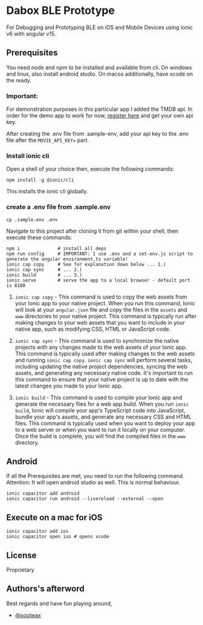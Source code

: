 
# Dabox BLE Prototype

For Debugging and Prototyping BLE on iOS and Mobile Devices using ionic v6 with angular v15.

## Prerequisites

You need node and npm to be installed and available from cli. On windows and linux, also install android studio.
On macos additionally, have xcode on the ready.


### Important:

For demonstration purposes in this particular app I added the TMDB api.
In order for the demo app to work for now, [register here](https://www.themoviedb.org/signup) and get your own api key.

After creating the .env file from .sample-env, add your api key to the .env file after the `MOVIE_API_KEY=` part.

### Install ionic cli

Open a shell of your choice then, execute the following commands:

```shell
npm install -g @ionic/cli
```

This installs the ionic cli globally.

### create a .env file from .sample.env

```shell
cp .sample.env .env
```


Navigate to this project after cloning it from git within your shell, then execute these commands:


```shell
npm i              # install all deps
npm run config     # IMPORTANT: I use .env and a set-env.js script to generate the angular environment.ts variable!
ionic cap copy     # See for explanation down below ... 1.)
ionic cap sync     # ... 2.)
ionic build        # ... 3.)
ionic serve        # serve the app to a local browser - default port is 8100
```

1. `ionic cap copy` - This command is used to copy the web assets from your Ionic app to your native project. When you run this command, Ionic will look at your `angular.json` file and copy the files in the `assets` and `www` directories to your native project. This command is typically run after making changes to your web assets that you want to include in your native app, such as modifying CSS, HTML or JavaScript code.

2. `ionic cap sync` - This command is used to synchronize the native projects with any changes made to the web assets of your Ionic app. This command is typically used after making changes to the web assets and running `ionic cap copy`. `ionic cap sync` will perform several tasks, including updating the native project dependencies, syncing the web assets, and generating any necessary native code. It's important to run this command to ensure that your native project is up to date with the latest changes you made to your Ionic app.

3. `ionic build` - This command is used to compile your Ionic app and generate the necessary files for a web app build. When you run `ionic build`, Ionic will compile your app's TypeScript code into JavaScript, bundle your app's assets, and generate any necessary CSS and HTML files. This command is typically used when you want to deploy your app to a web server or when you want to run it locally on your computer. Once the build is complete, you will find the compiled files in the `www` directory.

## Android
If all the Prerequisites are met, you need to run the following command. Attention: It will open android studio as well. This is normal behaviour.

```shell
ionic capacitor add android
ionic capacitor run android --livereload --external --open
```

## Execute on a mac for iOS

```shell
ionic capacitor add ios
ionic capacitor open ios # opens xcode
```

## License

Proprietary



## Authors's afterword

Best regards and have fun playing around,
- [@soulwax](https://www.github.com/soulwax)

